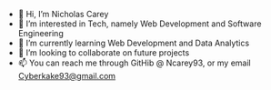 - 👋 Hi, I’m Nicholas Carey
- 👀 I’m interested in Tech, namely Web Development and Software Engineering
- 🌱 I’m currently learning Web Development and Data Analytics
- 💞️ I’m looking to collaborate on future projects
- 📫 You can reach me through GitHib @ Ncarey93, or my email Cyberkake93@gmail.com

<!---
Ncarey93/Ncarey93 is a ✨ special ✨ repository because its `README.md` (this file) appears on your GitHub profile.
You can click the Preview link to take a look at your changes.
--->
